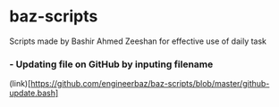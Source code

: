 # baz-scripts
Scripts made by Bashir Ahmed Zeeshan for effective use of daily task

### - Updating file on GitHub by inputing filename 
(link)[https://github.com/engineerbaz/baz-scripts/blob/master/github-update.bash]



